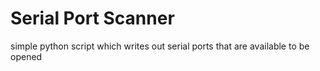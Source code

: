 # Serial Port Scanner
 
simple python script which writes out serial ports that are available to be opened
